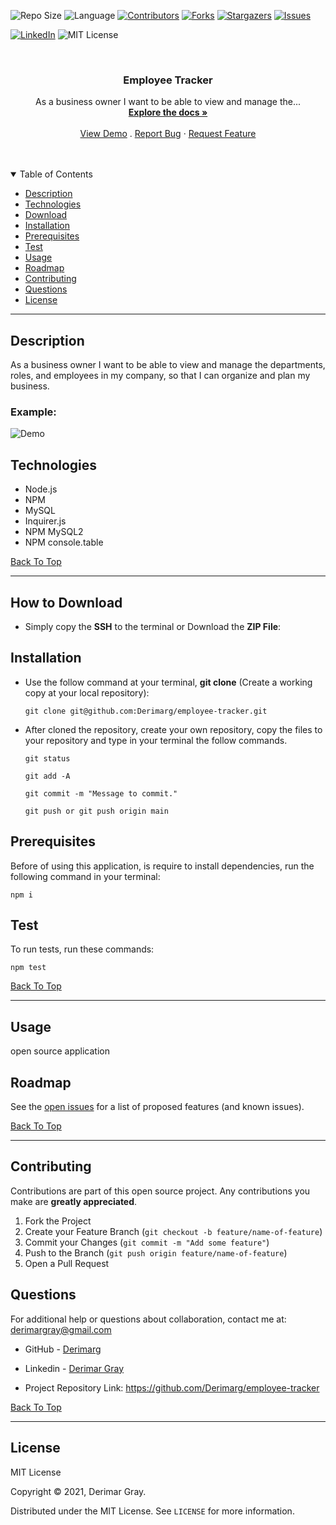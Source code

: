 
![Repo Size][repo-size]
![Language][GitHub-language]
[![Contributors][contributors-shield]][contributors-url]
[![Forks][forks-shield]][forks-url]
[![Stargazers][stars-shield]][stars-url]
[![Issues][issues-shield]][issues-url]

[![LinkedIn][linkedin-shield]][linkedin-url]
![MIT License][license-shield]

<br />
<p align="center">



<h3 align="center" id="employee-tracker">Employee Tracker</h3>

<p align="center">
As a business owner I want to be able to view and manage the...
<br />
<a href="#how-to-download"><strong>Explore the docs »</strong></a>
<br />
<br />
<a href="#example">View Demo</a>
.
<a href="https://github.com/Derimarg/employee-tracker/issues">Report Bug</a>
·
<a href="https://github.com/Derimarg/employee-tracker/issues">Request Feature</a>
</p>
</p>
<br />
<br />



<details open="open">
<summary>Table of Contents</summary>
<ul>
<li><a href="#description">Description</a></li>
<li><a href="#technologies">Technologies</a></li>
<li><a href="#how-to-download">Download</a></li>
<li><a href="#installation">Installation</a></li>
<li><a href="#prerequisites">Prerequisites</a></li>
<li><a href="#test">Test</a></li>
<li><a href="#usage">Usage</a></li>
<li><a href="#roadmap">Roadmap</a></li>
<li><a href="#contributing">Contributing</a></li>

<li><a href="#questions">Questions</a></li>
<li><a href="#license">License</a></li>
</ul>
</details>


---
  
## Description
  
As a business owner I want to be able to view and manage the departments, roles, and employees in my company, so that I can organize and plan my business.


### Example:
  
  ![Demo](./assets/images/demo.gif)


## Technologies

- Node.js
- NPM
- MySQL
- Inquirer.js
- NPM MySQL2
- NPM console.table

[Back To Top](#employee-tracker)

---

## How to Download

- Simply copy the **SSH** to the terminal or Download the **ZIP File**:

## Installation

- Use the follow command at your terminal, **git clone** (Create a working copy at your local repository):

  ```
  git clone git@github.com:Derimarg/employee-tracker.git
  ```

- After cloned the repository, create your own repository, copy the files to your repository and type in your terminal the follow commands. 

  ```
  git status

  git add -A

  git commit -m "Message to commit."

  git push or git push origin main
  ```

## Prerequisites

Before of using this application, is require to install dependencies, run the following command in your terminal:

  ```
  npm i
  ```

## Test

To run tests, run these commands:

  ```
  npm test
  ```

[Back To Top](#employee-tracker)

---


  ## Usage

  open source application
    

<!-- ROADMAP -->
## Roadmap

See the [open issues](https://github.com/Derimarg/employee-tracker/issues) for a list of proposed features (and known issues).

[Back To Top](#employee-tracker)

---

<!-- CONTRIBUTORS -->
## Contributing

Contributions are part of this open source project. Any contributions you make are **greatly appreciated**.

1. Fork the Project
2. Create your Feature Branch (`git checkout -b feature/name-of-feature`)
3. Commit your Changes (`git commit -m "Add some feature"`)
4. Push to the Branch (`git push origin feature/name-of-feature`)
5. Open a Pull Request



## Questions

For additional help or questions about collaboration, contact me at: derimargray@gmail.com

- GitHub - [Derimarg](https://github.com/Derimarg/)

- Linkedin - [Derimar Gray](https://www.linkedin.com/in/derimar-gray-676275132/)
- Project Repository Link: https://github.com/Derimarg/employee-tracker

[Back To Top](#employee-tracker)

---


## License

MIT License

Copyright © 2021, Derimar Gray.

Distributed under the MIT License. See `LICENSE` for more information.
  

[repo-size]: https://img.shields.io/github/repo-size/Derimarg/employee-tracker?style=for-the-badge
[GitHub-language]: https://img.shields.io/github/languages/top/Derimarg/employee-tracker?color=yellow&style=for-the-badge
[contributors-shield]: https://img.shields.io/github/contributors/Derimarg/employee-tracker.svg?style=for-the-badge
[contributors-url]: https://github.com/Derimarg/employee-tracker/graphs/contributors
[forks-shield]: https://img.shields.io/github/forks/Derimarg/employee-tracker.svg?color=9cf&style=for-the-badge
[forks-url]: https://github.com/Derimarg/employee-tracker/network/members
[stars-shield]: https://img.shields.io/github/stars/Derimarg/employee-tracker.svg?color=blueviolet&style=for-the-badge
[stars-url]: https://github.com/Derimarg/employee-tracker/stargazers
[issues-shield]: https://img.shields.io/github/issues/Derimarg/employee-tracker.svg?style=for-the-badge
[issues-url]: https://github.com/Derimarg/employee-tracker/issues
[license-shield]: https://img.shields.io/static/v1?label=license&message=MIT&color=yellowgreen.svg&style=for-the-badge


[linkedin-shield]: https://img.shields.io/badge/-LinkedIn-black.svg?style=for-the-badge&logo=linkedin&colorB=555
[linkedin-url]: https://www.linkedin.com/in/derimar-gray-676275132/
  